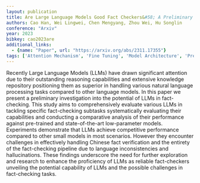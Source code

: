 ```yaml
---
layout: publication
title: Are Large Language Models Good Fact Checkers&#58; A Preliminary Study
authors: Cao Han, Wei Lingwei, Chen Mengyang, Zhou Wei, Hu Songlin
conference: "Arxiv"
year: 2023
bibkey: cao2023are
additional_links:
  - {name: "Paper", url: "https://arxiv.org/abs/2311.17355"}
tags: ['Attention Mechanism', 'Fine Tuning', 'Model Architecture', 'Pretraining Methods']
---
```

Recently Large Language Models (LLMs) have drawn significant attention due to their outstanding reasoning capabilities and extensive knowledge repository positioning them as superior in handling various natural language processing tasks compared to other language models. In this paper we present a preliminary investigation into the potential of LLMs in fact-checking. This study aims to comprehensively evaluate various LLMs in tackling specific fact-checking subtasks systematically evaluating their capabilities and conducting a comparative analysis of their performance against pre-trained and state-of-the-art low-parameter models. Experiments demonstrate that LLMs achieve competitive performance compared to other small models in most scenarios. However they encounter challenges in effectively handling Chinese fact verification and the entirety of the fact-checking pipeline due to language inconsistencies and hallucinations. These findings underscore the need for further exploration and research to enhance the proficiency of LLMs as reliable fact-checkers unveiling the potential capability of LLMs and the possible challenges in fact-checking tasks.
